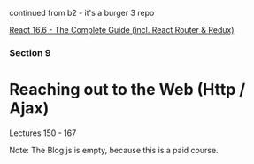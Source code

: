 continued from b2 - it's a burger 3 repo

[React 16.6 - The Complete Guide (incl. React Router & Redux)](https://www.udemy.com/react-the-complete-guide-incl-redux/)

### Section 9

# Reaching out to the Web (Http / Ajax)

Lectures 150 - 167

Note: The Blog.js is empty, because this is a paid course.

